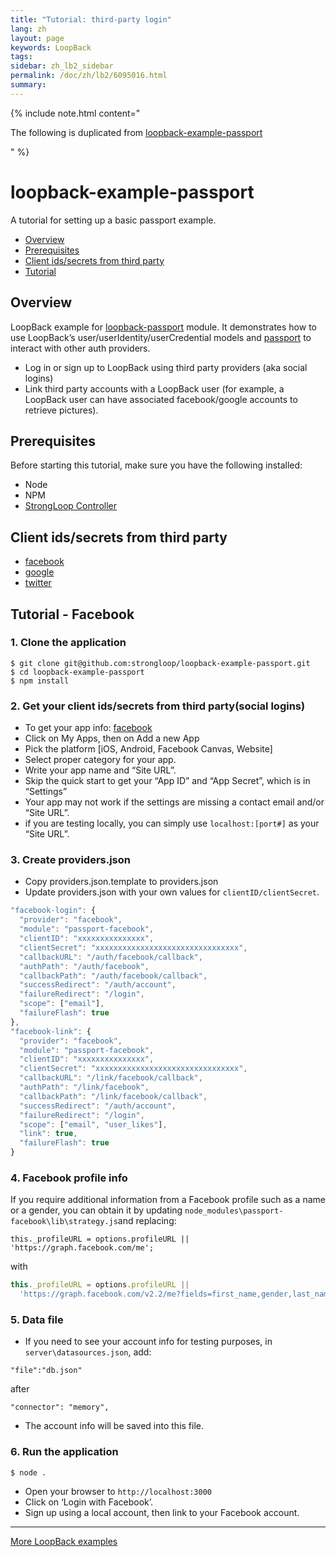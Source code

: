 ```yaml
---
title: "Tutorial: third-party login"
lang: zh
layout: page
keywords: LoopBack
tags:
sidebar: zh_lb2_sidebar
permalink: /doc/zh/lb2/6095016.html
summary:
---
```


{% include note.html content="

The following is duplicated from [loopback-example-passport](https://github.com/strongloop/loopback-example-passport)

" %}

# loopback-example-passport

A tutorial for setting up a basic passport example.

*   [Overview](about:blank#overview)
*   [Prerequisites](about:blank#prerequisites)
*   [Client ids/secrets from third party](about:blank#client-idssecrets-from-third-party)
*   [Tutorial](about:blank#tutorial---facebook)

## Overview

LoopBack example for [loopback-passport](https://github.com/strongloop/loopback-passport) module. It demonstrates how to use
LoopBack’s user/userIdentity/userCredential models and [passport](http://passportjs.org/) to interact with other auth providers.

*   Log in or sign up to LoopBack using third party providers (aka social logins)
*   Link third party accounts with a LoopBack user (for example, a LoopBack user can have associated facebook/google accounts to retrieve pictures).

## Prerequisites

Before starting this tutorial, make sure you have the following installed:

*   Node
*   NPM
*   [StrongLoop Controller](https://github.com/strongloop/strongloop)

## Client ids/secrets from third party

*   [facebook](https://developers.facebook.com/apps)
*   [google](https://console.developers.google.com/project)
*   [twitter](https://apps.twitter.com/)

## Tutorial - Facebook

### 1\. Clone the application

```
$ git clone git@github.com:strongloop/loopback-example-passport.git
$ cd loopback-example-passport
$ npm install
```

### 2\. Get your client ids/secrets from third party(social logins)

*   To get your app info: [facebook](https://developers.facebook.com/apps)
*   Click on My Apps, then on Add a new App
*   Pick the platform [iOS, Android, Facebook Canvas, Website]
*   Select proper category for your app.
*   Write your app name and “Site URL”.
*   Skip the quick start to get your “App ID” and “App Secret”, which is in “Settings”
*   Your app may not work if the settings are missing a contact email and/or “Site URL”.
*   if you are testing locally, you can simply use `localhost:[port#]` as your “Site URL”.

### 3\. Create providers.json

*   Copy providers.json.template to providers.json
*   Update providers.json with your own values for `clientID/clientSecret`.

```js
"facebook-login": {
  "provider": "facebook",
  "module": "passport-facebook",
  "clientID": "xxxxxxxxxxxxxxx",
  "clientSecret": "xxxxxxxxxxxxxxxxxxxxxxxxxxxxxxxx",
  "callbackURL": "/auth/facebook/callback",
  "authPath": "/auth/facebook",
  "callbackPath": "/auth/facebook/callback",
  "successRedirect": "/auth/account",
  "failureRedirect": "/login",
  "scope": ["email"],
  "failureFlash": true
},
"facebook-link": {
  "provider": "facebook",
  "module": "passport-facebook",
  "clientID": "xxxxxxxxxxxxxxx",
  "clientSecret": "xxxxxxxxxxxxxxxxxxxxxxxxxxxxxxxx",
  "callbackURL": "/link/facebook/callback",
  "authPath": "/link/facebook",
  "callbackPath": "/link/facebook/callback",
  "successRedirect": "/auth/account",
  "failureRedirect": "/login",
  "scope": ["email", "user_likes"],
  "link": true,
  "failureFlash": true
}
```

### 4\. Facebook profile info

If you require additional information from a Facebook profile such as a name or a gender, you can obtain it by updating `node_modules\passport-facebook\lib\strategy.js`and replacing:

`this._profileURL = options.profileURL || 'https://graph.facebook.com/me';`

with

```js
this._profileURL = options.profileURL ||
  'https://graph.facebook.com/v2.2/me?fields=first_name,gender,last_name,link,locale,name,timezone,verified,email,updated_time';
```

### 5\. Data file

*   If you need to see your account info for testing purposes, in `server\datasources.json`, add:

`"file":"db.json"`

after

`"connector": "memory",`

*   The account info will be saved into this file.

### 6\. Run the application

`$ node .`

*   Open your browser to `http://localhost:3000`
*   Click on ‘Login with Facebook’.
*   Sign up using a local account, then link to your Facebook account.

* * *

[More LoopBack examples](https://github.com/strongloop/loopback-example)
